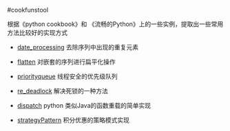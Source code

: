 #cookfunstool

 根据《python cookbook》和 《流畅的Python》上的一些实例，提取出一些常用方法比较好的实现方式

* [date_processing](https://github.com/xiaomiba0904/cookfunstool/blob/master/person_function/date_processing.py)
  去除序列中出现的重复元素

* [flatten](https://github.com/xiaomiba0904/cookfunstool/blob/master/person_function/flatten.py)
  对嵌套的序列进行扁平化操作

* [priorityqueue](https://github.com/xiaomiba0904/cookfunstool/blob/master/person_function/priorityqueue.py)
  线程安全的优先级队列

* [re_deadlock](https://github.com/xiaomiba0904/cookfunstool/blob/master/person_function/re_deadlock.py)
  解决死锁的一种方法

* [dispatch](https://github.com/xiaomiba0904/cookfunstool/blob/master/person_function/generic.py)
  python 类似Java的函数重载的简单实现

* [strategyPattern](https://github.com/xiaomiba0904/cookfunstool/tree/master/stategyPattern)
  积分优惠的策略模式实现
